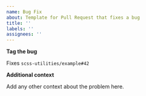 ```yaml
---
name: Bug Fix
about: Template for Pull Request that fixes a bug
title: ''
labels: ''
assignees: ''
---
```



**Tag the bug**


Fixes `scss-utilities/example#42`


**Additional context**


Add any other context about the problem here.
